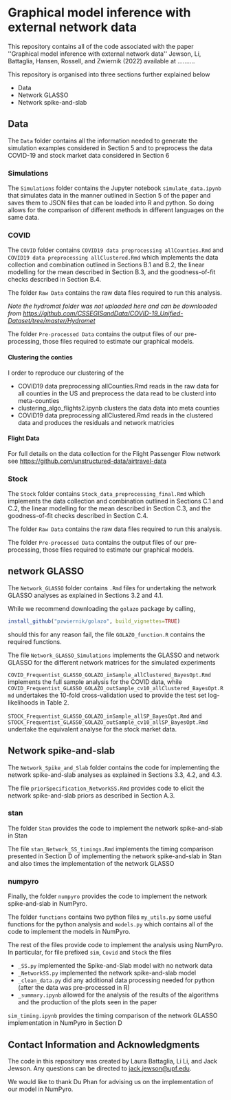 # Graphical model inference with external network data

This repository contains all of the code associated with the paper ''Graphical model inference with external network data''  Jewson, Li, Battaglia, Hansen, Rossell, and Zwiernik (2022) available at ..........

This repository is organised into three sections further explained below

+ Data
+ Network GLASSO
+ Network spike-and-slab

## Data

The `Data` folder contains all the information needed to generate the simulation examples considered in Section 5 and to preprocess the data COVID-19 and stock market data considered in Section 6

### Simulations 

The `Simulations` folder contains the Jupyter notebook `simulate_data.ipynb` that simulates data in the manner outlined in Section 5 of the paper and saves them to JSON files that can be loaded into R and python. So doing allows for the comparison of different methods in different languages on the same data.

### COVID

The `COVID` folder contains `COVID19 data preprocessing allCounties.Rmd` and `COVID19 data preprocessing allClustered.Rmd` which implements the data collection and combination outlined in Sections B.1 and B.2, the linear modelling for the mean described in Section B.3, and the goodness-of-fit checks described in Section B.4. 

The folder `Raw Data` contains the raw data files required to run this analysis. 

*Note the hydromat folder was not uploaded here and can be downloaded from https://github.com/CSSEGISandData/COVID-19_Unified-Dataset/tree/master/Hydromet*

The folder `Pre-processed Data` contains the output files of our pre-processing, those files required to estimate our graphical models.

#### Clustering the conties

I order to reproduce our clustering of the 
+ COVID19 data preprocessing allCounties.Rmd reads in the raw data for all counties in the US and preprocess the data read to be clusterd into meta-counties
+ clustering_algo_flights2.ipynb clusters the data data into meta counties
+ COVID19 data preprocessing allClustered.Rmd reads in the clustered data and produces the residuals and network matricies

#### Flight Data

For full details on the data collection for the Flight Passenger Flow network see https://github.com/unstructured-data/airtravel-data

### Stock

The `Stock` folder contains `Stock_data_preprocessing_final.Rmd` which implements the data collection and combination outlined in Sections C.1 and C.2, the linear modelling for the mean described in Section C.3, and the goodness-of-fit checks described in Section C.4. 

The folder `Raw Data` contains the raw data files required to run this analysis. 

The folder `Pre-processed Data` contains the output files of our pre-processing, those files required to estimate our graphical models.

## network GLASSO 

The `Network_GLASSO` folder contains `.Rmd` files for undertaking the network GLASSO analyses as explained in Sections 3.2 and 4.1.

While we recommend downloading the `golazo` package by calling,

```r
install_github("pzwiernik/golazo", build_vignettes=TRUE)
```

should this for any reason fail, the file `GOLAZO_function.R` contains the required functions.

The file `Network_GLASSO_Simulations` implements the GLASSO and network GLASSO for the different network matrices for the simulated experiments

`COVID_Frequentist_GLASSO_GOLAZO_inSample_allClustered_BayesOpt.Rmd` implements the full sample analysis for the COVID data, while `COVID_Frequentist_GLASSO_GOLAZO_outSample_cv10_allClustered_BayesOpt.Rmd` undertakes the 10-fold cross-validation used to provide the test set log-likelihoods in Table 2.

`STOCK_Frequentist_GLASSO_GOLAZO_inSample_allSP_BayesOpt.Rmd` and `STOCK_Frequentist_GLASSO_GOLAZO_outSample_cv10_allSP_BayesOpt.Rmd` undertake the equivalent analyse for the stock market data.

## Network spike-and-slab

The `Network_Spike_and_Slab` folder contains the code for implementing the network spike-and-slab analyses as explained in Sections 3.3, 4.2, and 4.3.

The file `priorSpecification_NetworkSS.Rmd` provides code to elicit the network spike-and-slab priors as described in Section A.3.   

### stan

The folder `Stan` provides the code to implement the network spike-and-slab in Stan

The file `stan_Network_SS_timings.Rmd` implements the timing comparison presented in Section D of implementing the network spike-and-slab in Stan and also times the implementation of the network GLASSO

### numpyro 

Finally, the folder `numpyro` provides the code to implement the network spike-and-slab in NumPyro.

The folder `functions` contains two python files `my_utils.py` some useful functions for the python analysis and `models.py` which contains all of the code to implement the models in NumPyro.

The rest of the files provide code to implement the analysis using NumPyro. In particular, for file prefixed `sim`, `Covid` and `Stock` the files 

+ `_SS.py` implemented the Spike-and-Slab model with no network data
+ `_NetworkSS.py` implemented the network spike-and-slab model 
+ `_clean_data.py` did any additional data processing needed for python (after the data was pre-processed in R)
+ `_summary.ipynb` allowed for the analysis of the results of the algorithms and the production of the plots seen in the paper  

`sim_timing.ipynb` provides the timing comparison of the network GLASSO implementation in NumPyro in Section D

## Contact Information and Acknowledgments

The code in this repository was created by Laura Battaglia, Li Li, and Jack Jewson. Any questions can be directed to jack.jewson@upf.edu.

We would like to thank Du Phan for advising us on the implementation of our model in NumPyro.





